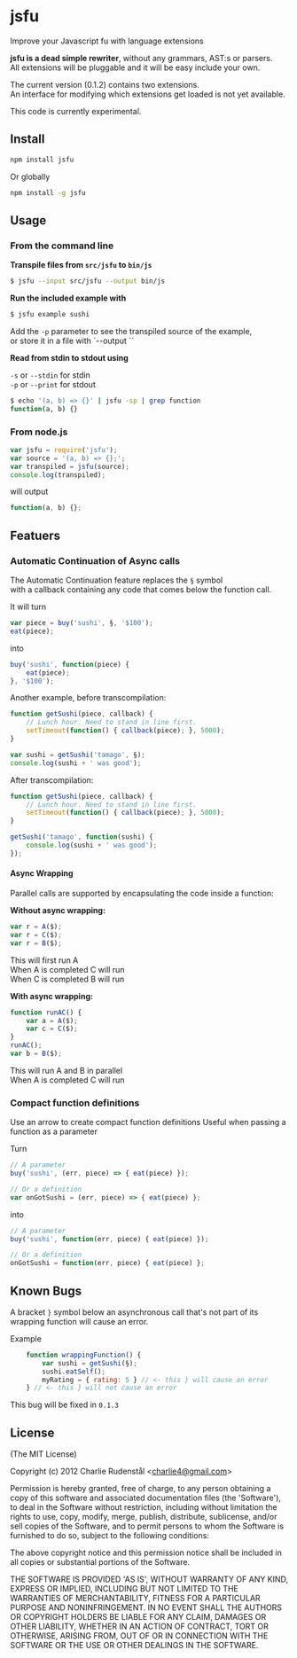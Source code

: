 # jsfu

Improve your Javascript fu with language extensions

**jsfu is a dead simple rewriter**, without any grammars, AST:s or parsers.  
All extensions will be pluggable and it will be easy include your own.

The current version (0.1.2) contains two extensions.  
An interface for modifying which extensions get loaded is 
not yet available.

This code is currently experimental.

## Install

```bash
npm install jsfu
```

Or globally

```bash
npm install -g jsfu
```

## Usage

### From the command line

**Transpile files from `src/jsfu` to `bin/js`**

```bash
$ jsfu --input src/jsfu --output bin/js
```

**Run the included example with**

```bash
$ jsfu example sushi
```

Add the `-p` parameter to see the transpiled source of the example,  
or store it in a file with `--output <directory>``

**Read from stdin to stdout using**

`-s` or `--stdin` for stdin  
`-p` or `--print` for stdout  

```bash
$ echo '(a, b) => {}' | jsfu -sp | grep function
function(a, b) {}
```

### From node.js

```js
var jsfu = require('jsfu');
var source = '(a, b) => {};';
var transpiled = jsfu(source); 
console.log(transpiled);
```

will output

```js
function(a, b) {};
```

## Featuers 

### Automatic Continuation of Async calls ###

The Automatic Continuation feature replaces the `§` symbol  
with a callback containing any code that comes below the function call.

It will turn

```js
var piece = buy('sushi', §, '$100');
eat(piece);
```

into

```js
buy('sushi', function(piece) { 
	eat(piece);
}, '$100');
```

Another example, before transcompilation:

```js
function getSushi(piece, callback) {
	// Lunch hour. Need to stand in line first.
	setTimeout(function() { callback(piece); }, 5000);
}

var sushi = getSushi('tamago', §);
console.log(sushi + ' was good');
```

After transcompilation:

```js
function getSushi(piece, callback) {
	// Lunch hour. Need to stand in line first.
	setTimeout(function() { callback(piece); }, 5000);
}

getSushi('tamago', function(sushi) {
	console.log(sushi + ' was good');
});
```

#### Async Wrapping 

Parallel calls are supported by encapsulating the code inside a function:

**Without async wrapping:**

```js
var r = A($);
var r = C($);
var r = B($);
```

This will first run A  
When A is completed C will run  
When C is completed B will run  

**With async wrapping:**

```js
function runAC() {
	var a = A($);
    var c = C($); 
}
runAC();
var b = B($);
```

This will run A and B in parallel  
When A is completed C will run

### Compact function definitions

Use an arrow to create compact function definitions
Useful when passing a function as a parameter

Turn

```js
// A parameter
buy('sushi', (err, piece) => { eat(piece) });

// Or a definition
var onGotSushi = (err, piece) => { eat(piece) };
```

into

```js
// A parameter
buy('sushi', function(err, piece) { eat(piece) });

// Or a definition	
onGotSushi = function(err, piece) { eat(piece) };
```

## Known Bugs

A bracket `}` symbol below an asynchronous call that's not 
part of its wrapping function will cause an error.

Example
```js
	function wrappingFunction() {
		var sushi = getSushi(§);
		sushi.eatSelf();
		myRating = { rating: 5 } // <- this } will cause an error
	} // <- this } will not cause an error
```

This bug will be fixed in `0.1.3` 

## License 

(The MIT License)

Copyright (c) 2012 Charlie Rudenstål &lt;charlie4@gmail.com&gt;

Permission is hereby granted, free of charge, to any person obtaining
a copy of this software and associated documentation files (the
'Software'), to deal in the Software without restriction, including
without limitation the rights to use, copy, modify, merge, publish,
distribute, sublicense, and/or sell copies of the Software, and to
permit persons to whom the Software is furnished to do so, subject to
the following conditions:

The above copyright notice and this permission notice shall be
included in all copies or substantial portions of the Software.

THE SOFTWARE IS PROVIDED 'AS IS', WITHOUT WARRANTY OF ANY KIND,
EXPRESS OR IMPLIED, INCLUDING BUT NOT LIMITED TO THE WARRANTIES OF
MERCHANTABILITY, FITNESS FOR A PARTICULAR PURPOSE AND NONINFRINGEMENT.
IN NO EVENT SHALL THE AUTHORS OR COPYRIGHT HOLDERS BE LIABLE FOR ANY
CLAIM, DAMAGES OR OTHER LIABILITY, WHETHER IN AN ACTION OF CONTRACT,
TORT OR OTHERWISE, ARISING FROM, OUT OF OR IN CONNECTION WITH THE
SOFTWARE OR THE USE OR OTHER DEALINGS IN THE SOFTWARE.